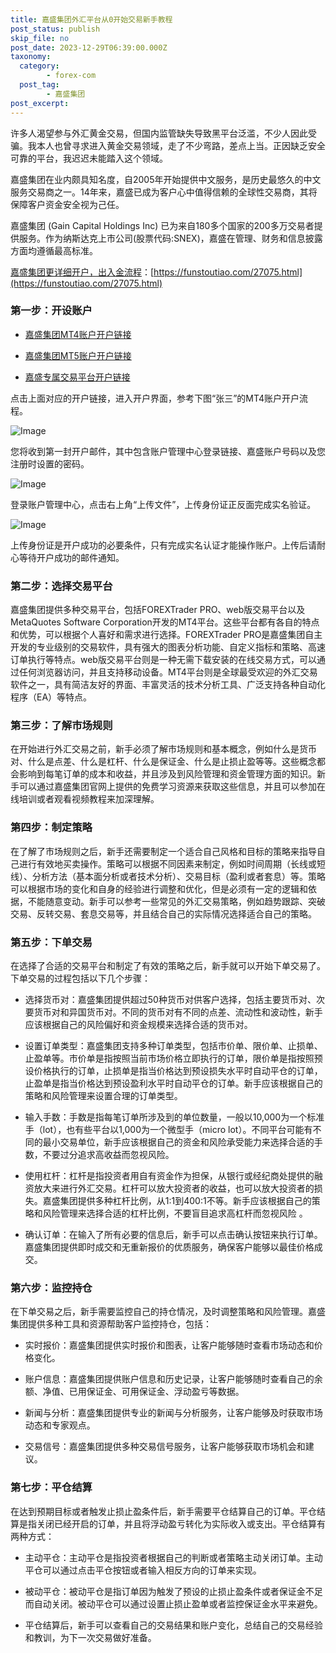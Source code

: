 ```yaml
---
title: 嘉盛集团外汇平台从0开始交易新手教程
post_status: publish
skip_file: no
post_date: 2023-12-29T06:39:00.000Z
taxonomy:
  category:
        - forex-com
  post_tag:
        - 嘉盛集团
post_excerpt: 
---
```

许多人渴望参与外汇黄金交易，但国内监管缺失导致黑平台泛滥，不少人因此受骗。我本人也曾寻求进入黄金交易领域，走了不少弯路，差点上当。正因缺乏安全可靠的平台，我迟迟未能踏入这个领域。

嘉盛集团在业内颇具知名度，自2005年开始提供中文服务，是历史最悠久的中文服务交易商之一。14年来，嘉盛已成为客户心中值得信赖的全球性交易商，其将保障客户资金安全视为己任。

嘉盛集团 (Gain Capital Holdings Inc) 已为来自180多个国家的200多万交易者提供服务。作为纳斯达克上市公司(股票代码:SNEX)，嘉盛在管理、财务和信息披露方面均遵循最高标准。

[嘉盛集团更详细开户，出入金流程](https://funstoutiao.com/27075.html)：[https://funstoutiao.com/27075.html](https://funstoutiao.com/27075.html)

### 第一步：开设账户

* [嘉盛集团MT4账户开户链接](https://s.ssgg.net/jsmt4)

* [嘉盛集团MT5账户开户链接](https://s.ssgg.net/jsmt5)

* [嘉盛专属交易平台开户链接](https://s.ssgg.net/js)

点击上面对应的开户链接，进入开户界面，参考下图“张三”的MT4账户开户流程。

![Image](https://prod-files-secure.s3.us-west-2.amazonaws.com/39ed1227-6d7d-4570-be36-9ccd4a2c4241/7a167aea-686b-400d-af59-4e18eb607a40/640.png?X-Amz-Algorithm=AWS4-HMAC-SHA256&X-Amz-Content-Sha256=UNSIGNED-PAYLOAD&X-Amz-Credential=ASIAZI2LB466SFZICTLC%2F20250601%2Fus-west-2%2Fs3%2Faws4_request&X-Amz-Date=20250601T221308Z&X-Amz-Expires=3600&X-Amz-Security-Token=IQoJb3JpZ2luX2VjEBYaCXVzLXdlc3QtMiJIMEYCIQDKYoP81LU4DOxkTeI2q1TAAiOPwVbvEsSwXE8xCJ3LrgIhAJ3VWtsUPQ7j%2BsijvzQmtj%2FZOGnspqvL7DmVx21IVMUKKogECN%2F%2F%2F%2F%2F%2F%2F%2F%2F%2F%2FwEQABoMNjM3NDIzMTgzODA1Igw8odLzC2rUINBROoUq3AM41855ShKvYeeZI11lGZnuXQQymSO%2BtyT6OBQVaBV3J95o%2FaPnQJ8qhXqovdPFzIH1865fATUP4AxUSYilOihlknALNnH48WmFhWSnwQAsaIQk%2BY0WUCbDKZpDnDXOH98DpNIYBmKDavEkcxnJVFQ3i4lHBD0WhuE5vR6MRE3eTBT60M72%2Ff8DeAWQrlXdcPXjig8HMszjN5cORaCT0w7Hgmkj9m3yYGURmPEAuRk2LFrQGLpwqfPEEhfn1GwEq9SXyn3McFZJgx9CCi2yf3wWtuIrTvG5jghjk9JDgW2RoFSm42Q2g2iGrsZX7xr3vheVn6%2FmNoA0LVmbJb%2BTf0tPJKwFXQvtod23A6NfivAUcNQxj1IDRefIp3BUCBC3%2BcJm%2Bql9smF5olG5WnECwU2LVvYrj6pbHutO28ZDPOWzSlZHcF7VN1jZoBuXYJ1IIJuL6lCrBkAoG7Z1fh7qdhYbdzaaa1L2dA7sb%2Fn5XlllHY0ksRroTgIz9XlCpT97bvzHlaJnanU9oWLsbvb%2Bgd9GYfTof4%2BQppvcsnQPaFhVgQniYBMmM3TnPeIEhINyERd6SkK3O2yWzJAl9Bh7OwgNWpTHn3TQ5SEqyu72%2Bu%2FA4Zhc7upzxKsE%2BylwQDCdjvPBBjqkAfUGVX6US7AqaKPpUh%2BuEf%2FMM2AkJdEf713IPCEdKn4WvC4VCOaZwl4tBestDDPL91MlnCbVskgS9h9dirDI1hfj%2F%2Bfc5lavDqNs6quy%2FM6zv1AP22WO%2By6qKKczUgs3Ty1cckWFKsNsvo4JnQ8bW7JTJw%2BgV5lj15zaQ9Ccn1F%2FzAXjCaZCbx9bMfd0WOUaDDrmXJBUDpiDL8TM8VrkT45NJp41&X-Amz-Signature=6ee83cf04efe5fea6423f73c12925476fcc2bc52f050b8e994bd7852398284ea&X-Amz-SignedHeaders=host&x-id=GetObject)

您将收到第一封开户邮件，其中包含账户管理中心登录链接、嘉盛账户号码以及您注册时设置的密码。

![Image](https://prod-files-secure.s3.us-west-2.amazonaws.com/39ed1227-6d7d-4570-be36-9ccd4a2c4241/eaa1c6b3-2877-4284-a0e1-530e222c27fb/image.png?X-Amz-Algorithm=AWS4-HMAC-SHA256&X-Amz-Content-Sha256=UNSIGNED-PAYLOAD&X-Amz-Credential=ASIAZI2LB466SFZICTLC%2F20250601%2Fus-west-2%2Fs3%2Faws4_request&X-Amz-Date=20250601T221308Z&X-Amz-Expires=3600&X-Amz-Security-Token=IQoJb3JpZ2luX2VjEBYaCXVzLXdlc3QtMiJIMEYCIQDKYoP81LU4DOxkTeI2q1TAAiOPwVbvEsSwXE8xCJ3LrgIhAJ3VWtsUPQ7j%2BsijvzQmtj%2FZOGnspqvL7DmVx21IVMUKKogECN%2F%2F%2F%2F%2F%2F%2F%2F%2F%2F%2FwEQABoMNjM3NDIzMTgzODA1Igw8odLzC2rUINBROoUq3AM41855ShKvYeeZI11lGZnuXQQymSO%2BtyT6OBQVaBV3J95o%2FaPnQJ8qhXqovdPFzIH1865fATUP4AxUSYilOihlknALNnH48WmFhWSnwQAsaIQk%2BY0WUCbDKZpDnDXOH98DpNIYBmKDavEkcxnJVFQ3i4lHBD0WhuE5vR6MRE3eTBT60M72%2Ff8DeAWQrlXdcPXjig8HMszjN5cORaCT0w7Hgmkj9m3yYGURmPEAuRk2LFrQGLpwqfPEEhfn1GwEq9SXyn3McFZJgx9CCi2yf3wWtuIrTvG5jghjk9JDgW2RoFSm42Q2g2iGrsZX7xr3vheVn6%2FmNoA0LVmbJb%2BTf0tPJKwFXQvtod23A6NfivAUcNQxj1IDRefIp3BUCBC3%2BcJm%2Bql9smF5olG5WnECwU2LVvYrj6pbHutO28ZDPOWzSlZHcF7VN1jZoBuXYJ1IIJuL6lCrBkAoG7Z1fh7qdhYbdzaaa1L2dA7sb%2Fn5XlllHY0ksRroTgIz9XlCpT97bvzHlaJnanU9oWLsbvb%2Bgd9GYfTof4%2BQppvcsnQPaFhVgQniYBMmM3TnPeIEhINyERd6SkK3O2yWzJAl9Bh7OwgNWpTHn3TQ5SEqyu72%2Bu%2FA4Zhc7upzxKsE%2BylwQDCdjvPBBjqkAfUGVX6US7AqaKPpUh%2BuEf%2FMM2AkJdEf713IPCEdKn4WvC4VCOaZwl4tBestDDPL91MlnCbVskgS9h9dirDI1hfj%2F%2Bfc5lavDqNs6quy%2FM6zv1AP22WO%2By6qKKczUgs3Ty1cckWFKsNsvo4JnQ8bW7JTJw%2BgV5lj15zaQ9Ccn1F%2FzAXjCaZCbx9bMfd0WOUaDDrmXJBUDpiDL8TM8VrkT45NJp41&X-Amz-Signature=f1d4020dfe3f3ca014abfc5aae863368ec3baf85843124f53721f567d4f90d4d&X-Amz-SignedHeaders=host&x-id=GetObject)

登录账户管理中心，点击右上角“上传文件”，上传身份证正反面完成实名验证。

![Image](https://prod-files-secure.s3.us-west-2.amazonaws.com/39ed1227-6d7d-4570-be36-9ccd4a2c4241/54090639-09fc-46b4-a135-e0289f707147/image.png?X-Amz-Algorithm=AWS4-HMAC-SHA256&X-Amz-Content-Sha256=UNSIGNED-PAYLOAD&X-Amz-Credential=ASIAZI2LB466SFZICTLC%2F20250601%2Fus-west-2%2Fs3%2Faws4_request&X-Amz-Date=20250601T221308Z&X-Amz-Expires=3600&X-Amz-Security-Token=IQoJb3JpZ2luX2VjEBYaCXVzLXdlc3QtMiJIMEYCIQDKYoP81LU4DOxkTeI2q1TAAiOPwVbvEsSwXE8xCJ3LrgIhAJ3VWtsUPQ7j%2BsijvzQmtj%2FZOGnspqvL7DmVx21IVMUKKogECN%2F%2F%2F%2F%2F%2F%2F%2F%2F%2F%2FwEQABoMNjM3NDIzMTgzODA1Igw8odLzC2rUINBROoUq3AM41855ShKvYeeZI11lGZnuXQQymSO%2BtyT6OBQVaBV3J95o%2FaPnQJ8qhXqovdPFzIH1865fATUP4AxUSYilOihlknALNnH48WmFhWSnwQAsaIQk%2BY0WUCbDKZpDnDXOH98DpNIYBmKDavEkcxnJVFQ3i4lHBD0WhuE5vR6MRE3eTBT60M72%2Ff8DeAWQrlXdcPXjig8HMszjN5cORaCT0w7Hgmkj9m3yYGURmPEAuRk2LFrQGLpwqfPEEhfn1GwEq9SXyn3McFZJgx9CCi2yf3wWtuIrTvG5jghjk9JDgW2RoFSm42Q2g2iGrsZX7xr3vheVn6%2FmNoA0LVmbJb%2BTf0tPJKwFXQvtod23A6NfivAUcNQxj1IDRefIp3BUCBC3%2BcJm%2Bql9smF5olG5WnECwU2LVvYrj6pbHutO28ZDPOWzSlZHcF7VN1jZoBuXYJ1IIJuL6lCrBkAoG7Z1fh7qdhYbdzaaa1L2dA7sb%2Fn5XlllHY0ksRroTgIz9XlCpT97bvzHlaJnanU9oWLsbvb%2Bgd9GYfTof4%2BQppvcsnQPaFhVgQniYBMmM3TnPeIEhINyERd6SkK3O2yWzJAl9Bh7OwgNWpTHn3TQ5SEqyu72%2Bu%2FA4Zhc7upzxKsE%2BylwQDCdjvPBBjqkAfUGVX6US7AqaKPpUh%2BuEf%2FMM2AkJdEf713IPCEdKn4WvC4VCOaZwl4tBestDDPL91MlnCbVskgS9h9dirDI1hfj%2F%2Bfc5lavDqNs6quy%2FM6zv1AP22WO%2By6qKKczUgs3Ty1cckWFKsNsvo4JnQ8bW7JTJw%2BgV5lj15zaQ9Ccn1F%2FzAXjCaZCbx9bMfd0WOUaDDrmXJBUDpiDL8TM8VrkT45NJp41&X-Amz-Signature=833b1b7ba5a4fd1ce8ec7939069f00ed3216be24d3066d9f49e06a30bf402dac&X-Amz-SignedHeaders=host&x-id=GetObject)

上传身份证是开户成功的必要条件，只有完成实名认证才能操作账户。上传后请耐心等待开户成功的邮件通知。

### 第二步：选择交易平台

嘉盛集团提供多种交易平台，包括FOREXTrader PRO、web版交易平台以及MetaQuotes Software Corporation开发的MT4平台。这些平台都有各自的特点和优势，可以根据个人喜好和需求进行选择。FOREXTrader PRO是嘉盛集团自主开发的专业级别的交易软件，具有强大的图表分析功能、自定义指标和策略、高速订单执行等特点。web版交易平台则是一种无需下载安装的在线交易方式，可以通过任何浏览器访问，并且支持移动设备。MT4平台则是全球最受欢迎的外汇交易软件之一，具有简洁友好的界面、丰富灵活的技术分析工具、广泛支持各种自动化程序（EA）等特点。

### 第三步：了解市场规则

在开始进行外汇交易之前，新手必须了解市场规则和基本概念，例如什么是货币对、什么是点差、什么是杠杆、什么是保证金、什么是止损止盈等等。这些概念都会影响到每笔订单的成本和收益，并且涉及到风险管理和资金管理方面的知识。新手可以通过嘉盛集团官网上提供的免费学习资源来获取这些信息，并且可以参加在线培训或者观看视频教程来加深理解。

### 第四步：制定策略

在了解了市场规则之后，新手还需要制定一个适合自己风格和目标的策略来指导自己进行有效地买卖操作。策略可以根据不同因素来制定，例如时间周期（长线或短线）、分析方法（基本面分析或者技术分析）、交易目标（盈利或者套息）等。策略可以根据市场的变化和自身的经验进行调整和优化，但是必须有一定的逻辑和依据，不能随意变动。新手可以参考一些常见的外汇交易策略，例如趋势跟踪、突破交易、反转交易、套息交易等，并且结合自己的实际情况选择适合自己的策略。

### 第五步：下单交易

在选择了合适的交易平台和制定了有效的策略之后，新手就可以开始下单交易了。下单交易的过程包括以下几个步骤：

* 选择货币对：嘉盛集团提供超过50种货币对供客户选择，包括主要货币对、次要货币对和异国货币对。不同的货币对有不同的点差、流动性和波动性，新手应该根据自己的风险偏好和资金规模来选择合适的货币对。

* 设置订单类型：嘉盛集团支持多种订单类型，包括市价单、限价单、止损单、止盈单等。市价单是指按照当前市场价格立即执行的订单，限价单是指按照预设价格执行的订单，止损单是指当价格达到预设损失水平时自动平仓的订单，止盈单是指当价格达到预设盈利水平时自动平仓的订单。新手应该根据自己的策略和风险管理来设置合理的订单类型。

* 输入手数：手数是指每笔订单所涉及到的单位数量，一般以10,000为一个标准手（lot），也有些平台以1,000为一个微型手（micro lot）。不同平台可能有不同的最小交易单位，新手应该根据自己的资金和风险承受能力来选择合适的手数，不要过分追求高收益而忽视风险。

* 使用杠杆：杠杆是指投资者用自有资金作为担保，从银行或经纪商处提供的融资放大来进行外汇交易。杠杆可以放大投资者的收益，也可以放大投资者的损失。嘉盛集团提供多种杠杆比例，从1:1到400:1不等。新手应该根据自己的策略和风险管理来选择合适的杠杆比例，不要盲目追求高杠杆而忽视风险 。

* 确认订单：在输入了所有必要的信息后，新手可以点击确认按钮来执行订单。嘉盛集团提供即时成交和无重新报价的优质服务，确保客户能够以最佳价格成交。

### 第六步：监控持仓

在下单交易之后，新手需要监控自己的持仓情况，及时调整策略和风险管理。嘉盛集团提供多种工具和资源帮助客户监控持仓，包括：

* 实时报价：嘉盛集团提供实时报价和图表，让客户能够随时查看市场动态和价格变化。

* 账户信息：嘉盛集团提供账户信息和历史记录，让客户能够随时查看自己的余额、净值、已用保证金、可用保证金、浮动盈亏等数据。

* 新闻与分析：嘉盛集团提供专业的新闻与分析服务，让客户能够及时获取市场动态和专家观点。

* 交易信号：嘉盛集团提供多种交易信号服务，让客户能够获取市场机会和建议。

### 第七步：平仓结算

在达到预期目标或者触发止损止盈条件后，新手需要平仓结算自己的订单。平仓结算是指关闭已经开启的订单，并且将浮动盈亏转化为实际收入或支出。平仓结算有两种方式：

* 主动平仓：主动平仓是指投资者根据自己的判断或者策略主动关闭订单。主动平仓可以通过点击平仓按钮或者输入相反方向的订单来实现。

* 被动平仓：被动平仓是指订单因为触发了预设的止损止盈条件或者保证金不足而自动关闭。被动平仓可以通过设置止损止盈单或者监控保证金水平来避免。

* 平仓结算后，新手可以查看自己的交易结果和账户变化，总结自己的交易经验和教训，为下一次交易做好准备。
